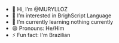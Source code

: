 - 👋 Hi, I’m @MURYLLOZ
- 👀 I’m interested in BrighScript Language
- 🌱 I’m currently learning nothing currently
- 😄 Pronouns: He/Him
- ⚡ Fun fact: I'm Brazilian

<!---
MURYLLOZ/MURYLLOZ is a ✨ special ✨ repository because its `README.md` (this file) appears on your GitHub profile.
You can click the Preview link to take a look at your changes.
--->
